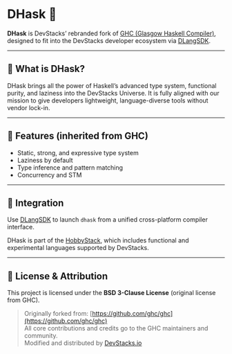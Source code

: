 # DHask 🧠

**DHask** is DevStacks’ rebranded fork of [GHC (Glasgow Haskell Compiler)](https://github.com/ghc/ghc), designed to fit into the DevStacks developer ecosystem via [DLangSDK](https://github.com/DevStacks-io/DLangSDK).

---

## 🎯 What is DHask?

DHask brings all the power of Haskell’s advanced type system, functional purity, and laziness into the DevStacks Universe. It is fully aligned with our mission to give developers lightweight, language-diverse tools without vendor lock-in.

---

## 🔧 Features (inherited from GHC)

- Static, strong, and expressive type system
- Laziness by default
- Type inference and pattern matching
- Concurrency and STM

---

## 🧱 Integration

Use [DLangSDK](https://github.com/DevStacks-io/DLangSDK) to launch `dhask` from a unified cross-platform compiler interface.

DHask is part of the [HobbyStack](https://github.com/DevStacks-io/HobbyStack), which includes functional and experimental languages supported by DevStacks.

---

## 📜 License & Attribution

This project is licensed under the **BSD 3-Clause License** (original license from GHC).

> Originally forked from: [https://github.com/ghc/ghc](https://github.com/ghc/ghc)  
> All core contributions and credits go to the GHC maintainers and community.  
> Modified and distributed by [DevStacks.io](https://github.com/DevStacks-io)
